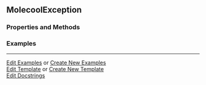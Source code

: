 ## <a id="Psience.Molecools.Molecule.MolecoolException">MolecoolException</a>


### Properties and Methods


### Examples


___

[Edit Examples](https://github.com/McCoyGroup/References/edit/gh-pages/Documentation/examples/Psience/Molecools/Molecule/MolecoolException.md) or 
[Create New Examples](https://github.com/McCoyGroup/References/new/gh-pages/?filename=Documentation/examples/Psience/Molecools/Molecule/MolecoolException.md) <br/>
[Edit Template](https://github.com/McCoyGroup/References/edit/gh-pages/Documentation/templates/Psience/Molecools/Molecule/MolecoolException.md) or 
[Create New Template](https://github.com/McCoyGroup/References/new/gh-pages/?filename=Documentation/templates/Psience/Molecools/Molecule/MolecoolException.md) <br/>
[Edit Docstrings](https://github.com/McCoyGroup/Psience/edit/master/Molecools/Molecule.py?message=Update%20Docs)